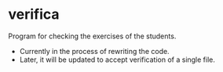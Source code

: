 # verifica
Program for checking the exercises of the students.

+ Currently in the process of rewriting the code.
+ Later, it will be updated to accept verification of a single file.
